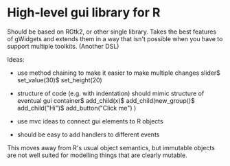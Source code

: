 High-level gui library for R
============================

Should be based on RGtk2, or other single library.  Takes the best features of gWidgets and extends them in a way that isn't possible when you have to support multiple toolkits. (Another DSL)

Ideas:

* use method chaining to make it easier to make multiple changes
    slider$
      set_value(30)$
      set_height(20)

* structure of code (e.g. with indentation) should mimic structure of eventual gui
    container$
      add_child(x)$
      add_child(new_group()$
        add_child("Hi")$
        add_button("Click me")
      )
* use mvc ideas to connect gui elements to R objects
* should be easy to add handlers to different events


This moves away from R's usual object semantics, but immutable objects are not well suited for modelling things that are clearly mutable.
